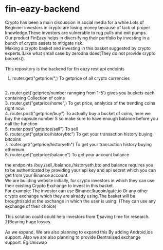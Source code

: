 # fin-eazy-backend
Crypto has been a main discussion in social media for a while.Lots of Beginner investors in crypto are losing money because of lack of proper knowledge.These investors are vulnerable to rug pulls and exit pumps.
<br/>
Our product FinEazy helps in diversifying their portfolio by investing in a bunch of crypto assets to mitigate risk.
<br/>
Making a crypto basket and investing in this basket suggested by crypto experts.(Like what small case by zerodha does(They do not provide crypto baskets)).
<br/>
<br/>
This repository is the backend for fin eazy 
rest api endoints
<br/>
1. router.get("getprice/",) To getprice of all crypto currencies
<br/>
2. router.get('getprice/number rannging from 1-5') gives you buckets each containing Collection of coins
<br/>
3. router.get("getprice/home",) To get price, analytics of the trending coins right now.
<br/>
4. router.post("getprice/buy") To actually buy a bucket of coins, here we buy the capsule number 5 so make sure to have enough balance before you call the function
<br/>
5. router.post("getprice/sell") To sell
<br/>
6. router.get("getprice/historybtc") To get your transaction history buying bitcoins
<br/>
7. router.get("getprice/historyeth")  To get your transaction history buying ethereum
<br/>
8. router.get("getprice/balance") To get your account balance

<br/>
<br/>
the endpoints /buy,/sell,/balance,/historyeth,btc and balance requires you to be authenticated by providing your api key and api secret which you can get from your Binance account.



<br/>
We are building website initially, for crypto investors in which they can use their existing Crypto Exchange to invest in this basket.
<br/>
For example: 
The investor can use Binance/kucoin/gate.io
Or any other crypto exchange which they are already using.The basket will be brought/sold at the exchange in which the user is using.
(They can use any exchange of their choice)
<br/>
<br/>
  This solution could could help investors from 
    1)saving time for research.
    2)Bearing huge losses.
    <br/>
    <br/>
As we expand,
We are also planning to expand this By adding Android,ios support.
Also we are also planning to provide Dentralised exchange support.
Eg:Uniswap
<br/>




